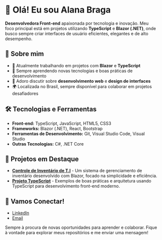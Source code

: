 # 👋 Olá! Eu sou Alana Braga

**Desenvolvedora Front-end** apaixonada por tecnologia e inovação. Meu foco principal está em projetos utilizando **TypeScript** e **Blazor (.NET)**, onde busco sempre criar interfaces de usuário eficientes, elegantes e de alto desempenho.

## 🚀 Sobre mim

- 🔭 Atualmente trabalhando em projetos com **Blazor** e **TypeScript**
- 🌱 Sempre aprendendo novas tecnologias e boas práticas de desenvolvimento
- 💬 Adoro discutir sobre **desenvolvimento web** e **design de interfaces**
- 🌍 Localizada no Brasil, sempre disponível para colaborar em projetos desafiadores

## 🛠️ Tecnologias e Ferramentas

- **Front-end:** TypeScript, JavaScript, HTML5, CSS3
- **Frameworks:** Blazor (.NET), React, Bootstrap
- **Ferramentas de Desenvolvimento:** Git, Visual Studio Code, Visual Studio
- **Outras Tecnologias:** C#, .NET Core

## 🌟 Projetos em Destaque

- [**Controle de Inventário de T.I**](#) - Um sistema de gerenciamento de inventário desenvolvido com Blazor, focado na simplicidade e eficiência.
- [**Projeto TypeScript**](#) - Exemplos de boas práticas e arquitetura usando TypeScript para desenvolvimento front-end moderno.

## 🤝 Vamos Conectar!

- [LinkedIn](https://www.linkedin.com/in/alana-braga-213a76228/) 
- [Email](mailto:alana.h.braga@icloud.com)

Sempre à procura de novas oportunidades para aprender e colaborar. Fique à vontade para explorar meus repositórios e me enviar uma mensagem!
